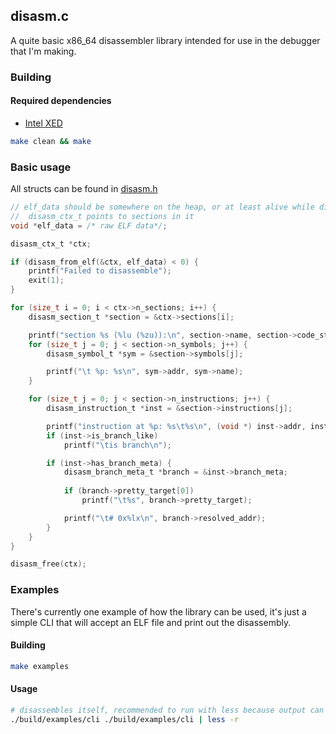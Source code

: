 ## disasm.c
A quite basic x86_64 disassembler library intended for use in the debugger that I'm making.

### Building
#### Required dependencies
- [Intel XED](https://github.com/intelxed/xed)

```sh
make clean && make
```

### Basic usage
All structs can be found in [disasm.h](./disasm.h)
```c
// elf_data should be somewhere on the heap, or at least alive while disasm_ctx_t is used by something
//  disasm_ctx_t points to sections in it
void *elf_data = /* raw ELF data*/;

disasm_ctx_t *ctx;

if (disasm_from_elf(&ctx, elf_data) < 0) {
    printf("Failed to disassemble");
    exit(1);
}

for (size_t i = 0; i < ctx->n_sections; i++) {
    disasm_section_t *section = &ctx->sections[i];

    printf("section %s (%lu (%zu)):\n", section->name, section->code_start, section->size);
    for (size_t j = 0; j < section->n_symbols; j++) {
        disasm_symbol_t *sym = &section->symbols[j];

        printf("\t %p: %s\n", sym->addr, sym->name);
    }

    for (size_t j = 0; j < section->n_instructions; j++) {
        disasm_instruction_t *inst = &section->instructions[j];

        printf("instruction at %p: %s\t%s\n", (void *) inst->addr, inst->inst_name, inst->inst_args);
        if (inst->is_branch_like)
            printf("\tis branch\n");

        if (inst->has_branch_meta) {
            disasm_branch_meta_t *branch = &inst->branch_meta;
            
            if (branch->pretty_target[0])
                printf("\t%s", branch->pretty_target);

            printf("\t# 0x%lx\n", branch->resolved_addr);
        }
    }
}

disasm_free(ctx);
```

### Examples
There's currently one example of how the library can be used, it's just a simple CLI that will accept an ELF file and print out the disassembly.

#### Building
```sh
make examples
```

#### Usage
```sh
# disassembles itself, recommended to run with less because output can be quite big
./build/examples/cli ./build/examples/cli | less -r
```
